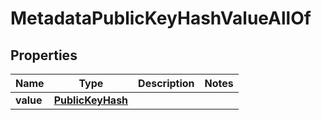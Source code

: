 

# MetadataPublicKeyHashValueAllOf


## Properties

| Name | Type | Description | Notes |
|------------ | ------------- | ------------- | -------------|
|**value** | [**PublicKeyHash**](PublicKeyHash.md) |  |  |



